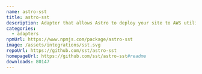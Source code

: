 ```yaml
---
name: astro-sst
title: astro-sst
description: Adapter that allows Astro to deploy your site to AWS utilizing SST.
categories:
  - adapters
npmUrl: https://www.npmjs.com/package/astro-sst
image: /assets/integrations/sst.svg
repoUrl: https://github.com/sst/astro-sst
homepageUrl: https://github.com/sst/astro-sst#readme
downloads: 80147
---
```

